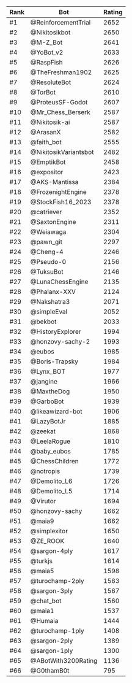 Rank|Bot|Rating
---|---|---
#1|@ReinforcementTrial|2652
#2|@Nikitosikbot|2650
#3|@M-Z_Bot|2641
#4|@YoBot_v2|2633
#5|@RaspFish|2626
#6|@TheFreshman1902|2625
#7|@ResoluteBot|2624
#8|@TorBot|2610
#9|@ProteusSF-Godot|2607
#10|@Mr_Chess_Berserk|2587
#11|@Nikitosik-ai|2587
#12|@ArasanX|2582
#13|@faith_bot|2555
#14|@NikitosikVariantsbot|2482
#15|@EmptikBot|2458
#16|@expositor|2423
#17|@AKS-Mantissa|2384
#18|@FrozenightEngine|2378
#19|@StockFish16_2023|2378
#20|@catriever|2352
#21|@SaxtonEngine|2311
#22|@Weiawaga|2304
#23|@pawn_git|2297
#24|@Cheng-4|2246
#25|@Pseudo-0|2156
#26|@TuksuBot|2146
#27|@LunaChessEngine|2135
#28|@Phalanx-XXV|2124
#29|@Nakshatra3|2071
#30|@simpleEval|2052
#31|@bekbot|2033
#32|@HistoryExplorer|1994
#33|@honzovy-sachy-2|1993
#34|@eubos|1985
#35|@Boris-Trapsky|1984
#36|@Lynx_BOT|1977
#37|@jangine|1966
#38|@MaxtheDog|1950
#39|@GarboBot|1939
#40|@likeawizard-bot|1906
#41|@LazyBotJr|1885
#42|@zeekat|1868
#43|@LeelaRogue|1810
#44|@baby_eubos|1785
#45|@ChessChildren|1772
#46|@notropis|1739
#47|@Demolito_L6|1726
#48|@Demolito_L5|1714
#49|@Virutor|1694
#50|@honzovy-sachy|1662
#51|@maia9|1662
#52|@simplexitor|1650
#53|@ZE_ROOK|1640
#54|@sargon-4ply|1617
#55|@turkjs|1614
#56|@maia5|1598
#57|@turochamp-2ply|1583
#58|@sargon-3ply|1567
#59|@chat_bot|1560
#60|@maia1|1537
#61|@Humaia|1444
#62|@turochamp-1ply|1408
#63|@sargon-2ply|1389
#64|@sargon-1ply|1300
#65|@ABotWith3200Rating|1136
#66|@G0thamB0t|795
